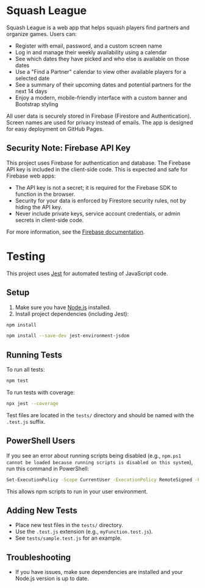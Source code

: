 # Squash League

Squash League is a web app that helps squash players find partners and organize games. 
Users can:

- Register with email, password, and a custom screen name
- Log in and manage their weekly availability using a calendar
- See which dates they have picked and who else is available on those dates
- Use a "Find a Partner" calendar to view other available players for a selected date
- See a summary of their upcoming dates and potential partners for the next 14 days
- Enjoy a modern, mobile-friendly interface with a custom banner and Bootstrap styling

All user data is securely stored in Firebase (Firestore and Authentication). Screen names are used for privacy instead of emails. The app is designed for easy deployment on GitHub Pages.

## Security Note: Firebase API Key

This project uses Firebase for authentication and database. The Firebase API key is included in the client-side code. This is expected and safe for Firebase web apps:

- The API key is not a secret; it is required for the Firebase SDK to function in the browser.
- Security for your data is enforced by Firestore security rules, not by hiding the API key.
- Never include private keys, service account credentials, or admin secrets in client-side code.

For more information, see the [Firebase documentation](https://firebase.google.com/docs/projects/api-keys).

# Testing

This project uses [Jest](https://jestjs.io/) for automated testing of JavaScript code.

## Setup

1. Make sure you have [Node.js](https://nodejs.org/) installed.
2. Install project dependencies (including Jest):
	
```sh
npm install
```

```sh
npm install --save-dev jest-environment-jsdom
```

## Running Tests

To run all tests:

```sh
npm test
```

To run tests with coverage:

```sh
npx jest --coverage
```

Test files are located in the `tests/` directory and should be named with the `.test.js` suffix.

## PowerShell Users

If you see an error about running scripts being disabled (e.g., `npm.ps1 cannot be loaded because running scripts is disabled on this system`), run this command in PowerShell:

```sh
Set-ExecutionPolicy -Scope CurrentUser -ExecutionPolicy RemoteSigned -Force
```

This allows npm scripts to run in your user environment.

## Adding New Tests

- Place new test files in the `tests/` directory.
- Use the `.test.js` extension (e.g., `myFunction.test.js`).
- See `tests/sample.test.js` for an example.

## Troubleshooting

- If you have issues, make sure dependencies are installed and your Node.js version is up to date.